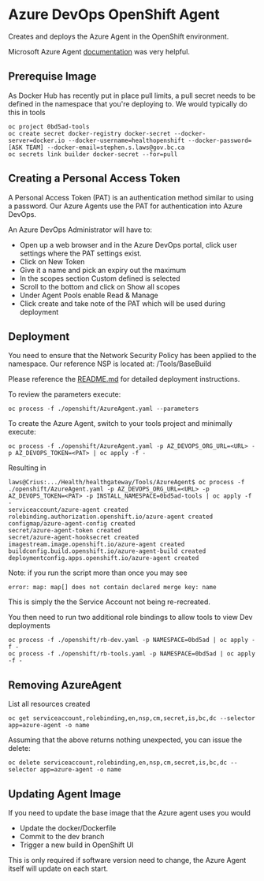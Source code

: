 # Azure DevOps OpenShift Agent

Creates and deploys the Azure Agent in the OpenShift environment.

Microsoft Azure Agent [documentation](https://docs.microsoft.com/en-us/azure/devops/pipelines/agents/docker?view=azure-devops) was very helpful.

## Prerequise Image

As Docker Hub has recently put in place pull limits, a pull secret needs to be defined in the namespace that you're deploying to. We would typically do this in tools

```console
oc project 0bd5ad-tools
oc create secret docker-registry docker-secret --docker-server=docker.io --docker-username=healthopenshift --docker-password=[ASK TEAM] --docker-email=stephen.s.laws@gov.bc.ca
oc secrets link builder docker-secret --for=pull
```

## Creating a Personal Access Token

A Personal Access Token (PAT) is an authentication method similar to using a password. Our Azure Agents use the PAT for authentication into Azure DevOps.

An Azure DevOps Administrator will have to:

-   Open up a web browser and in the Azure DevOps portal, click user settings where the PAT settings exist.
-   Click on New Token
-   Give it a name and pick an expiry out the maximum
-   In the scopes section Custom defined is selected
-   Scroll to the bottom and click on Show all scopes
-   Under Agent Pools enable Read & Manage
-   Click create and take note of the PAT which will be used during deployment

## Deployment

You need to ensure that the Network Security Policy has been applied to the namespace. Our reference NSP is located at:
/Tools/BaseBuild

Please reference the [README.md](../BaseBuild/README.md) for detailed deployment instructions.

To review the parameters execute:

```console
oc process -f ./openshift/AzureAgent.yaml --parameters
```

To create the Azure Agent, switch to your tools project and minimally execute:

```console
oc process -f ./openshift/AzureAgent.yaml -p AZ_DEVOPS_ORG_URL=<URL> -p AZ_DEVOPS_TOKEN=<PAT> | oc apply -f -
```

Resulting in

```console
laws@Crius:.../Health/healthgateway/Tools/AzureAgent$ oc process -f ./openshift/AzureAgent.yaml -p AZ_DEVOPS_ORG_URL=<URL> -p AZ_DEVOPS_TOKEN=<PAT> -p INSTALL_NAMESPACE=0bd5ad-tools | oc apply -f -
serviceaccount/azure-agent created
rolebinding.authorization.openshift.io/azure-agent created
configmap/azure-agent-config created
secret/azure-agent-token created
secret/azure-agent-hooksecret created
imagestream.image.openshift.io/azure-agent created
buildconfig.build.openshift.io/azure-agent-build created
deploymentconfig.apps.openshift.io/azure-agent created
```

Note: if you run the script more than once you may see

```console
error: map: map[] does not contain declared merge key: name
```

This is simply the the Service Account not being re-recreated.

You then need to run two additional role bindings to allow tools to view Dev deployments

```console
oc process -f ./openshift/rb-dev.yaml -p NAMESPACE=0bd5ad | oc apply -f -
oc process -f ./openshift/rb-tools.yaml -p NAMESPACE=0bd5ad | oc apply -f -
```

## Removing AzureAgent

List all resources created

```console
oc get serviceaccount,rolebinding,en,nsp,cm,secret,is,bc,dc --selector app=azure-agent -o name
```

Assuming that the above returns nothing unexpected, you can issue the delete:

```console
oc delete serviceaccount,rolebinding,en,nsp,cm,secret,is,bc,dc --selector app=azure-agent -o name
```

## Updating Agent Image

If you need to update the base image that the Azure agent uses you would

-   Update the docker/Dockerfile
-   Commit to the dev branch
-   Trigger a new build in OpenShift UI

This is only required if software version need to change, the Azure Agent itself will update on each start.
